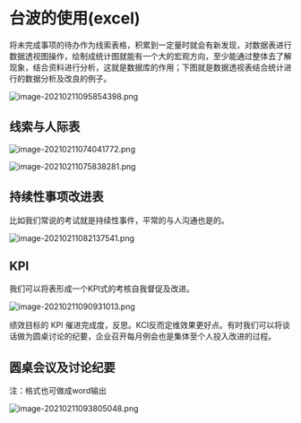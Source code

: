 # 台波的使用(excel)

将未完成事项的待办作为线索表格，积累到一定量时就会有新发现，对数据表进行数据透视图操作，绘制成统计图就能有一个大的宏观方向，至少能通过整体去了解现象，结合资料进行分析，这就是数据库的作用；下图就是数据透视表结合统计进行的数据分析及改良的例子。

![image-20210211095854398.png](https://i.loli.net/2021/02/11/iPcdmV47K1zogBb.png)

## 线索与人际表

![image-20210211074041772.png](https://i.loli.net/2021/02/11/1257ijQtUhNJzCm.png)

![image-20210211075838281.png](https://i.loli.net/2021/02/11/IsnVORPFg95aDNK.png)

## 持续性事项改进表

比如我们常说的考试就是持续性事件，平常的与人沟通也是的。

![image-20210211082137541.png](https://i.loli.net/2021/02/11/V6FUkQgE9XmdWwv.png)

## KPI

我们可以将表形成一个KPI式的考核自我督促及改进。

![image-20210211090931013.png](https://i.loli.net/2021/02/11/EvsXLH8aD7rPoNT.png)

绩效目标的 KPI 催进完成度，反思。KCI反而定维效果更好点。有时我们可以将谈话做为圆桌讨论的纪要，企业召开每月例会也是集体至个人投入改进的过程。

## 圆桌会议及讨论纪要

注：格式也可做成word输出

![image-20210211093805048.png](https://i.loli.net/2021/02/11/5Rg2C7c8fAQZWdE.png) 